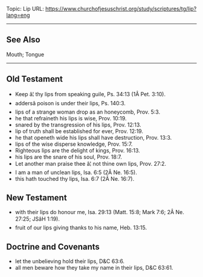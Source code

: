 Topic: Lip
URL: https://www.churchofjesuschrist.org/study/scriptures/tg/lip?lang=eng

---

## See Also

Mouth; Tongue

---

## Old Testament

- Keep â¦ thy lips from speaking guile, Ps. 34:13 (1Â Pet. 3:10).
- addersâ poison is under their lips, Ps. 140:3.
- lips of a strange woman drop as an honeycomb, Prov. 5:3.
- he that refraineth his lips is wise, Prov. 10:19.
- snared by the transgression of his lips, Prov. 12:13.
- lip of truth shall be established for ever, Prov. 12:19.
- he that openeth wide his lips shall have destruction, Prov. 13:3.
- lips of the wise disperse knowledge, Prov. 15:7.
- Righteous lips are the delight of kings, Prov. 16:13.
- his lips are the snare of his soul, Prov. 18:7.
- Let another man praise thee â¦ not thine own lips, Prov. 27:2.
- I am a man of unclean lips, Isa. 6:5 (2Â Ne. 16:5).
- this hath touched thy lips, Isa. 6:7 (2Â Ne. 16:7).

## New Testament

- with their lips do honour me, Isa. 29:13 (Matt. 15:8; Mark 7:6; 2Â Ne. 27:25; JSâH 1:19).
- fruit of our lips giving thanks to his name, Heb. 13:15.

## Doctrine and Covenants

- let the unbelieving hold their lips, D&C 63:6.
- all men beware how they take my name in their lips, D&C 63:61.

